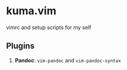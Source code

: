 # kuma.vim

vimrc and setup scripts for my self

## Plugins

1. **Pandoc**: `vim-pandoc` and `vim-pandoc-syntax`
